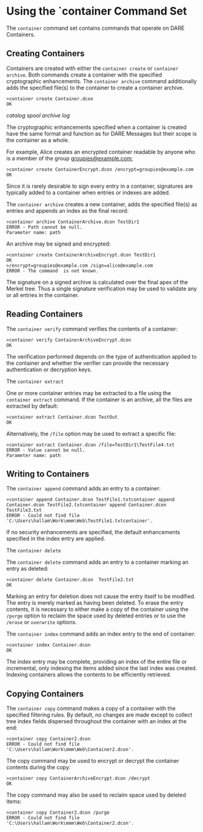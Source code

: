 
# Using the `container Command Set

The `container` command set contains commands that operate on DARE Containers.

## Creating Containers

Containers are created with either the `container create` or 
`container archive`. Both commands create a container with the 
specified cryptographic enhancements. The `container archive`
command additionally adds the specified file(s) to the container to create 
a container archive.


````
>container create Container.dcon
OK
````

*catalog* *spool* *archive* *log*


The cryptographic enhancements specified when a container is created have the 
same format and function as for DARE Messages but their scope is the container
as a whole.

For example, Alice creates an encrypted container readable by anyone who is a
member of the group groupies@example.com;


````
>container create ContainerEncrypt.dcon /encrypt=groupies@example.com
OK
````

Since it is rarely desirable to sign every entry in a container, signatures
are typically added to a container when entries or indexes are added. 

The `container archive` creates a new container, adds the
specified file(s) as entries and appends an index as the final record:


````
>container archive ContainerArchive.dcon TestDir1
ERROR - Path cannot be null.
Parameter name: path
````

An archive may be signed and encrypted:


````
>container create ContainerArchiveEncrypt.dcon TestDir1
OK
>/encrypt=groupies@example.com /sign=alice@example.com
ERROR - The command  is not known.
````

The signature on a signed archive is calculated over the final apex of the 
Merkel tree. Thus a single signature verification may be used to validate
any or all entries in the container.

## Reading Containers

The `container verify` command verifies the contents of a container: 


````
>container verify ContainerArchiveEncrypt.dcon
OK
````

The verification performed depends on the type of authentication applied to the
container and whether the verifier can provide the necessary authentication or
decryption keys.


The `container extract` 

One or more container entries may be extracted to a file using the  
`container extract` command. If the container is an archive, all
the files are extracted by default:


````
>container extract Container.dcon TestOut
OK
````

Alternatively, the `/file` option may be used to extract a specific file:


````
>container extract Container.dcon /file=TestDir1\TestFile4.txt
ERROR - Value cannot be null.
Parameter name: path
````


## Writing to Containers

The `container append` command adds an entry to a container:


````
>container append Container.dcon TestFile1.txtcontainer append Container.dcon TestFile2.txtcontainer append Container.dcon TestFile3.txt
ERROR - Could not find file 'C:\Users\hallam\Work\mmm\Web\TestFile1.txtcontainer'.
````

If no security enhancements are specified, the default enhancements specified 
in the index entry are applied.

The `container delete` 

The `container delete` command adds an entry to a container
marking an entry as deleted:


````
>container delete Container.dcon  TestFile2.txt
OK
````

Marking an entry for deletion does not cause the entry itself to be modified.
The entry is merely marked as having been deleted. To erase the entry contents,
it is necessary to either make a copy of the container using the `/purge`
option to reclaim the space used by deleted entries or to use the 
`/erase` or `overwrite` options.


The `container index` command adds an index entry to the end of
container:


````
>container index Container.dcon
OK
````

The index entry may be complete, providing an index of the entire file 
or incremental, only indexing the items added since the last index was created.
Indexing containers allows the contents to be efficiently retrieved.

## Copying Containers

The `container copy` command makes a copy of a container with
the specified filtering rules. By default, no changes are made except to 
collect tree index fields dispersed throughout the container with an index 
at the end:


````
>container copy Container2.dcon
ERROR - Could not find file 'C:\Users\hallam\Work\mmm\Web\Container2.dcon'.
````

The copy command may be used to encrypt or decrypt the container contents during 
the copy:


````
>container copy ContainerArchiveEncrypt.dcon /decrypt
OK
````

The copy command may also be used to reclaim space used by deleted items:


````
>container copy Container2.dcon /purge
ERROR - Could not find file 'C:\Users\hallam\Work\mmm\Web\Container2.dcon'.
````


